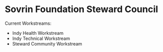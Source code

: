 # Sovrin Foundation Steward Council

Current Workstreams:
* Indy Health Workstream
* Indy Technical Workstream
* Steward Community Workstream